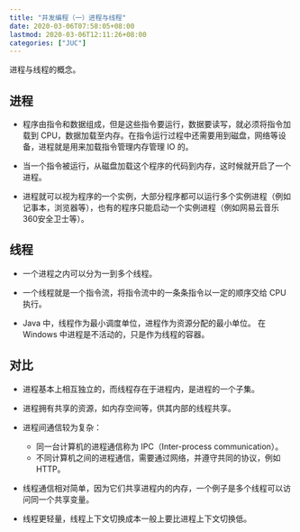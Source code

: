 ```yaml
---
title: "并发编程（一）进程与线程"
date: 2020-03-06T07:58:05+08:00
lastmod: 2020-03-06T12:11:26+08:00
categories: ["JUC"]
---
```


进程与线程的概念。

<!--more-->

## 进程

- 程序由指令和数据组成，但是这些指令要运行，数据要读写，就必须将指令加载到 CPU，数据加载至内存。在指令运行过程中还需要用到磁盘，网络等设备，进程就是用来加载指令管理内存管理 IO 的。
- 当一个指令被运行，从磁盘加载这个程序的代码到内存，这时候就开启了一个进程。

- 进程就可以视为程序的一个实例，大部分程序都可以运行多个实例进程（例如记事本，浏览器等），也有的程序只能启动一个实例进程（例如网易云音乐360安全卫士等）。

## 线程

- 一个进程之内可以分为一到多个线程。
- 一个线程就是一个指令流，将指令流中的一条条指令以一定的顺序交给 CPU 执行。

- Java 中，线程作为最小调度单位，进程作为资源分配的最小单位。 在 Windows 中进程是不活动的，只是作为线程的容器。

## 对比

- 进程基本上相互独立的，而线程存在于进程内，是进程的一个子集。
- 进程拥有共享的资源，如内存空间等，供其内部的线程共享。

- 进程间通信较为复杂：

  - 同一台计算机的进程通信称为 IPC（Inter-process communication）。
  - 不同计算机之间的进程通信，需要通过网络，并遵守共同的协议，例如 HTTP。

- 线程通信相对简单，因为它们共享进程内的内存，一个例子是多个线程可以访问同一个共享变量。
- 线程更轻量，线程上下文切换成本一般上要比进程上下文切换低。

